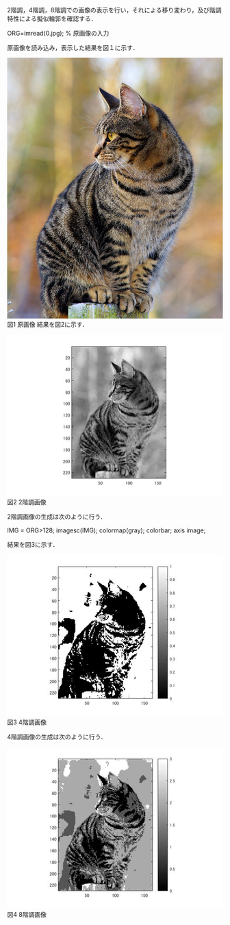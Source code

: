 2階調，4階調，8階調での画像の表示を行い，それによる移り変わり，及び階調特性による擬似輪郭を確認する．  

ORG=imread(0.jpg); % 原画像の入力  

原画像を読み込み，表示した結果を図１に示す．

![原画像](https://github.com/ariga11029/lecture_image_processing/blob/master/image/0.jpg?raw=true)  
図1 原画像
結果を図2に示す．

![原画像](https://github.com/ariga11029/lecture_image_processing/blob/master/image/0-1.jpg?raw=true)  
図2 2階調画像

2階調画像の生成は次のように行う．

IMG = ORG>128;
imagesc(IMG); colormap(gray); colorbar;  axis image;

結果を図3に示す．

![原画像](https://github.com/ariga11029/lecture_image_processing/blob/master/image/0-2.jpg?raw=true)  
図3 4階調画像


4階調画像の生成は次のように行う．

![原画像](https://github.com/ariga11029/lecture_image_processing/blob/master/image/0-3.jpg?raw=true)  
図4 8階調画像
